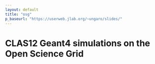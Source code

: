 ```yaml
---
layout: default
title: "osg"
p_baseurl: "https://userweb.jlab.org/~ungaro/slides/"
---
```



# CLAS12 Geant4 simulations on the Open Science Grid





